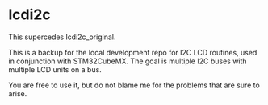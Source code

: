 # lcdi2c

This supercedes lcdi2c_original.

This is a backup for the local development repo for I2C LCD routines, used in conjunction with STM32CubeMX. 
The goal is multiple I2C buses with multiple LCD units on a bus.

You are free to use it, but do not blame me for the problems that are sure to arise.


